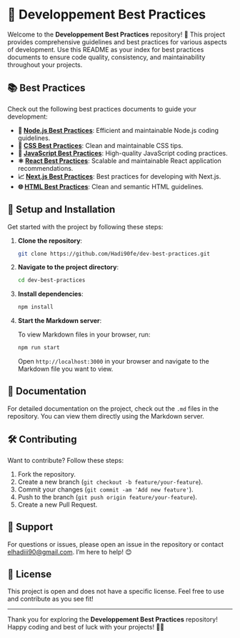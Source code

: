 # 🚀 **Developpement Best Practices**

Welcome to the **Developpement Best Practices** repository! 🎉 This project provides comprehensive guidelines and best practices for various aspects of development. Use this README as your index for best practices documents to ensure code quality, consistency, and maintainability throughout your projects.

## 📚 **Best Practices**

Check out the following best practices documents to guide your development:

- **🔧 [Node.js Best Practices](./markdown/best-practices/Node.js%20Best%20Practices.md)**: Efficient and maintainable Node.js coding guidelines.
- **🎨 [CSS Best Practices](./markdown/best-practices/CSS%20Best%20Practices.md)**: Clean and maintainable CSS tips.
- **📜 [JavaScript Best Practices](./markdown/best-practices/JavaScript%20Best%20Practices.md)**: High-quality JavaScript coding practices.
- **⚛️ [React Best Practices](./markdown/best-practices/React%20Best%20Practices.md)**: Scalable and maintainable React application recommendations.
- **📈 [Next.js Best Practices](./markdown/best-practices/Next.js%20Best%20Practices.md)**: Best practices for developing with Next.js.
- **🌐 [HTML Best Practices](./markdown/best-practices/HTML%20Best%20Practices.md)**: Clean and semantic HTML guidelines.

## 🔧 **Setup and Installation**

Get started with the project by following these steps:

1. **Clone the repository**:

    ```bash
    git clone https://github.com/Hadi90fe/dev-best-practices.git
    ```

2. **Navigate to the project directory**:

    ```bash
    cd dev-best-practices
    ```

3. **Install dependencies**:

    ```bash
    npm install
    ```

4. **Start the Markdown server**:

    To view Markdown files in your browser, run:

    ```bash
    npm run start
    ```

    Open `http://localhost:3000` in your browser and navigate to the Markdown file you want to view.

## 📄 **Documentation**

For detailed documentation on the project, check out the `.md` files in the repository. You can view them directly using the Markdown server.

## 🛠️ **Contributing**

Want to contribute? Follow these steps:

1. Fork the repository.
2. Create a new branch (`git checkout -b feature/your-feature`).
3. Commit your changes (`git commit -am 'Add new feature'`).
4. Push to the branch (`git push origin feature/your-feature`).
5. Create a new Pull Request.

## 💬 **Support**

For questions or issues, please open an issue in the repository or contact [elhadiii90@gmail.com](mailto:elhadiii90@gmail.com). I’m here to help! 😊

## 📜 **License**

This project is open and does not have a specific license. Feel free to use and contribute as you see fit!

---

Thank you for exploring the **Developpement Best Practices** repository! Happy coding and best of luck with your projects! 🚀✨
